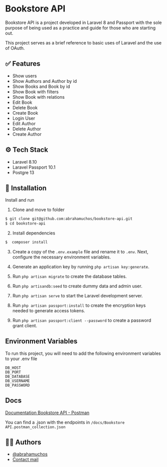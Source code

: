 # Bookstore API

Bookstore API is a project developed in Laravel 8 and Passport with the sole purpose of being used as a practice and guide for those who are starting out.

This project serves as a brief reference to basic uses of Laravel and the use of OAuth.

## ✅ Features

- Show users
- Show Authors and Author by id
- Show Books and Book by id
- Show Book with filters
- Show Book with relations
- Edit Book
- Delete Book
- Create Book
- Login User
- Edit Author
- Delete Author
- Create Author

## ⚙️ Tech Stack

- Laravel 8.10
- Laravel Passport 10.1
- Postgre 13


## 💾 Installation

Install and run

1. Clone and move to folder
```bash
$ git clone git@github.com:abrahamuchos/bookstore-api.git
$ cd bookstore-api
```

2. Install dependencies
```bash
$  composer install
```

3. Create a copy of the `.env.example` file and rename it to `.env`. Next, configure the necessary environment variables.

4. Generate an application key by running `php artisan key:generate`.

5. Run `php artisan migrate` to create the database tables.

6. Run `php artisandb:seed` to create dummy data and admin user.

7. Run `php artisan serve` to start the Laravel development server.

8. Run `php artisan passport:install` to create the encryption keys needed to generate access tokens.

9. Run `php artisan passport:client --password` to create a password grant client.


## Environment Variables

To run this project, you will need to add the following environment variables to your .env file

```
DB_HOST
DB_PORT
DB_DATABASE
DB_USERNAME
DB_PASSWORD
```

## Docs

[Documentation Bookstore API - Postman](https://documenter.getpostman.com/view/6168326/2sAYJ3EMdu)

You can find a .json with the endpoints in `/docs/Bookstore API.postman_collection.json`

## 🧑‍💻 Authors

- [@abrahamuchos](https://github.com/abrahamuchos)
- [Contact mail](mailto:j.abraham29@gmail.com)




